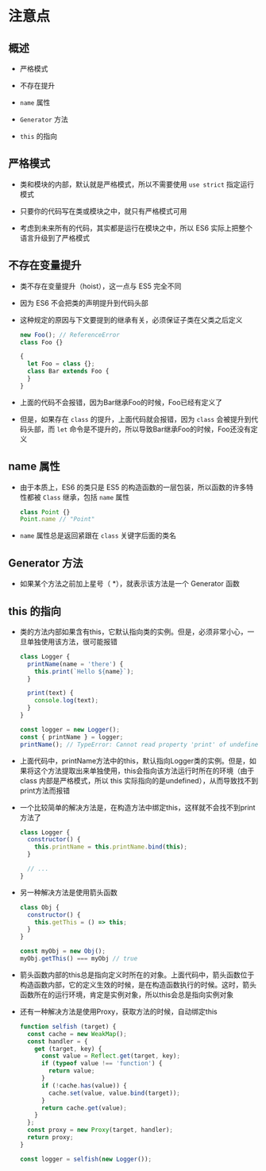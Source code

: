 # 注意点

## 概述

+ 严格模式

+ 不存在提升

+ `name` 属性

+ `Generator` 方法

+ `this` 的指向

## 严格模式

+ 类和模块的内部，默认就是严格模式，所以不需要使用 `use strict` 指定运行模式

+ 只要你的代码写在类或模块之中，就只有严格模式可用

+ 考虑到未来所有的代码，其实都是运行在模块之中，所以 ES6 实际上把整个语言升级到了严格模式

## 不存在变量提升

+ 类不存在变量提升（hoist），这一点与 ES5 完全不同

+ 因为 ES6 不会把类的声明提升到代码头部

+ 这种规定的原因与下文要提到的继承有关，必须保证子类在父类之后定义

  ```js
  new Foo(); // ReferenceError
  class Foo {}
  ```

  ```js
  {
    let Foo = class {};
    class Bar extends Foo {
    }
  }
  ```

+ 上面的代码不会报错，因为Bar继承Foo的时候，Foo已经有定义了

+ 但是，如果存在 `class` 的提升，上面代码就会报错，因为 `class` 会被提升到代码头部，而 `let` 命令是不提升的，所以导致Bar继承Foo的时候，Foo还没有定义

## name 属性

+ 由于本质上，ES6 的类只是 ES5 的构造函数的一层包装，所以函数的许多特性都被 `Class` 继承，包括 `name` 属性

  ```js
  class Point {}
  Point.name // "Point"
  ```

+ `name` 属性总是返回紧跟在 `class` 关键字后面的类名

## Generator 方法

+ 如果某个方法之前加上星号（ \*），就表示该方法是一个 Generator 函数

## this 的指向

+ 类的方法内部如果含有this，它默认指向类的实例。但是，必须非常小心，一旦单独使用该方法，很可能报错

  ```js
  class Logger {
    printName(name = 'there') {
      this.print(`Hello ${name}`);
    }

    print(text) {
      console.log(text);
    }
  }

  const logger = new Logger();
  const { printName } = logger;
  printName(); // TypeError: Cannot read property 'print' of undefined
  ```

+ 上面代码中，printName方法中的this，默认指向Logger类的实例。但是，如果将这个方法提取出来单独使用，this会指向该方法运行时所在的环境（由于 class 内部是严格模式，所以 this 实际指向的是undefined），从而导致找不到print方法而报错

+ 一个比较简单的解决方法是，在构造方法中绑定this，这样就不会找不到print方法了

  ```js
  class Logger {
    constructor() {
      this.printName = this.printName.bind(this);
    }

    // ...
  }
  ```

+ 另一种解决方法是使用箭头函数

  ```js
  class Obj {
    constructor() {
      this.getThis = () => this;
    }
  }

  const myObj = new Obj();
  myObj.getThis() === myObj // true
  ```

+ 箭头函数内部的this总是指向定义时所在的对象。上面代码中，箭头函数位于构造函数内部，它的定义生效的时候，是在构造函数执行的时候。这时，箭头函数所在的运行环境，肯定是实例对象，所以this会总是指向实例对象

+ 还有一种解决方法是使用Proxy，获取方法的时候，自动绑定this

  ```js
  function selfish (target) {
    const cache = new WeakMap();
    const handler = {
      get (target, key) {
        const value = Reflect.get(target, key);
        if (typeof value !== 'function') {
          return value;
        }
        if (!cache.has(value)) {
          cache.set(value, value.bind(target));
        }
        return cache.get(value);
      }
    };
    const proxy = new Proxy(target, handler);
    return proxy;
  }

  const logger = selfish(new Logger());
  ```
